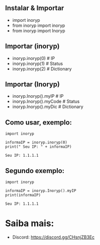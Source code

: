 ## Instalar & Importar
* import inoryp
* from inoryp import inoryp
* from inoryp import Inoryp

## Importar (inoryp)
* inoryp.inoryp(0) # IP
* inoryp.inoryp(1) # Status
* inoryp.inoryp(2) # Dictionary

## Importar (Inoryp)
* inoryp.Inoryp().myIP    # IP
* inoryp.Inoryp().myCode  # Status
* inoryp.Inoryp().myDic   # Dictionary

## Como usar, exemplo:
```
import inoryp

informaIP = inoryp.inoryp(0)
print(" Seu IP: " + informaIP)
```
``` Seu IP: 1.1.1.1 ```

## Segundo exemplo:
```
import inoryp

informaIP = inoryp.Inoryp().myIP
print(informaIP)
```
``` Seu IP: 1.1.1.1 ```

# Saiba mais:
* Discord: https://discord.gg/CHsnjZB3Ec